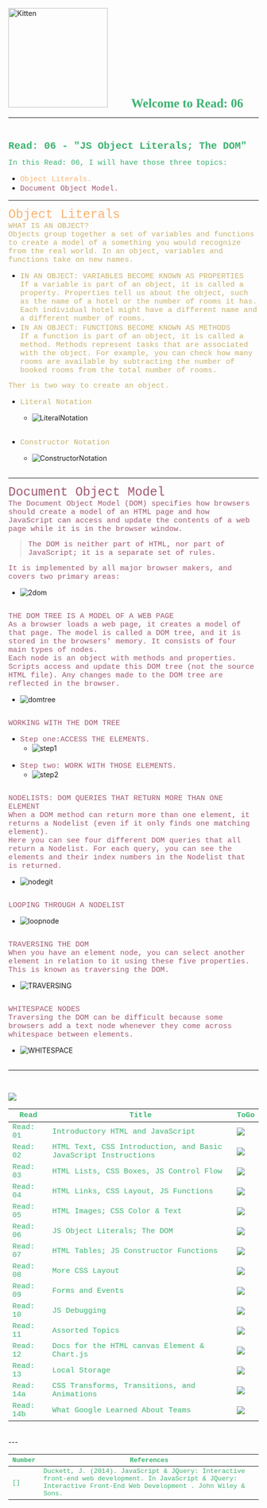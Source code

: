 <img src="https://asac.ltuc.com/wp-content/themes/asac/images/logo.png" alt="Kitten"
	title="LTUC-Abdul Aziz Al Ghurair School of Advanced Computing" width="200" />  &nbsp;&nbsp;&nbsp;&nbsp;&nbsp;&nbsp;&nbsp;&nbsp;&nbsp;&nbsp; <span style="font-family:Papyrus; font-size:25px;color:rgb(60, 179, 113)">**Welcome to Read: 06**</span><br>

---

<br>

<span style="font-family:Courier New; font-size:20px;color:rgb(60, 179, 113)"> **Read: 06 - "JS Object Literals; The DOM"** </span> <br>

<span style="font-family:Courier New; font-size:15px;color:rgb(60, 179, 113)">In this Read: 06, I will have those three topics: 
</span><br>
- <span style="font-family:Courier New; font-size:15px;color:rgb(250, 179, 113)"> Object Literals. 
</span><br>
- <span style="font-family:Courier New; font-size:15px;color:rgb(160, 90, 113)"> Document Object Model. 
</span><br>
---
<span style="font-family:Courier New; font-size:25px;color:rgb(250, 179, 113)"> Object Literals </span><br>
<span style="font-family:Courier New; font-size:15px;color:rgb(200, 179, 113)">WHAT IS AN OBJECT?</span><br>
<span style="font-family:Courier New; font-size:15px;color:rgb(200, 179, 113)">Objects group together a set of variables and functions to create a model of a something you would recognize from the real world. In an object, variables and functions take on new names.</span> <br>
- <span style="font-family:Courier New; font-size:15px;color:rgb(200, 179, 113)">IN AN OBJECT: VARIABLES BECOME KNOWN AS PROPERTIES <br>If a variable is part of an object, it is called a property. Properties tell us about the object, such as
the name of a hotel or the number of rooms it has. Each individual hotel might have a different name and a different number of rooms.</span><br>
- <span style="font-family:Courier New; font-size:15px;color:rgb(200, 179, 113)">IN AN OBJECT: FUNCTIONS BECOME KNOWN AS METHODS<br>
If a function is part of an object, it is called a method. Methods represent tasks that are associated with the object. For example, you can check how many rooms are available by subtracting the number of booked rooms from the total number of rooms.</span><br>

<span style="font-family:Courier New; font-size:15px;color:rgb(200, 179, 113)">Ther is two way to create an object.</span><br>
- <span style="font-family:Courier New; font-size:15px;color:rgb(200, 179, 113)">Literal Notation</span><br>

    - ![LiteralNotation](https://raw.githubusercontent.com/shadykh/reading-notes/main/Code201/assets/LiteralNotation.PNG)<br><br>

- <span style="font-family:Courier New; font-size:15px;color:rgb(200, 179, 113)">Constructor Notation</span><br>

    - ![ConstructorNotation](https://raw.githubusercontent.com/shadykh/reading-notes/main/Code201/assets/ConstructorNotation.PNG)<br><br>

---
<span style="font-family:Courier New; font-size:25px;color:rgb(160, 90, 113)"> Document Object Model </span><br>
<span style="font-family:Courier New; font-size:15px;color:rgb(160, 90, 113)"> The Document Object Model (DOM) specifies how browsers should create a model of an HTML page and how JavaScript can access and update the
contents of a web page while it is in the browser window.
</span> <br>
> <span style="font-family:Courier New; font-size:15px;color:rgb(160, 90, 113)">The DOM is neither part of HTML, nor part of JavaScript; it is a separate set of rules.</span><br>

<span style="font-family:Courier New; font-size:15px;color:rgb(160, 90, 113)">It is implemented by all major browser makers, and covers two primary areas:</span><br>

- ![2dom](https://raw.githubusercontent.com/shadykh/reading-notes/main/Code201/assets/2dom.PNG)<br><br>

<span style="font-family:Courier New; font-size:15px;color:rgb(160, 90, 113)">THE DOM TREE IS A
MODEL OF A WEB PAGE</span><br>
<span style="font-family:Courier New; font-size:15px;color:rgb(160, 90, 113)">As a browser loads a web page, it creates a model of that page. The model is called a DOM tree, and it is stored in the browsers' memory. It consists of four main types of nodes.<br>
Each node is an object with methods and properties.
Scripts access and update this DOM tree (not the source HTML file).
Any changes made to the DOM tree are reflected in the browser.
</span><br>

- ![domtree](https://raw.githubusercontent.com/shadykh/reading-notes/main/Code201/assets/domtree.PNG)<br><br>

<span style="font-family:Courier New; font-size:15px;color:rgb(160, 90, 113)">WORKING WITH THE DOM TREE</span><br>
- <span style="font-family:Courier New; font-size:15px;color:rgb(160, 90, 113)">Step one:ACCESS THE ELEMENTS. <br></span>
    - ![step1](https://raw.githubusercontent.com/shadykh/reading-notes/main/Code201/assets/step1.PNG)<br><br>
- <span style="font-family:Courier New; font-size:15px;color:rgb(160, 90, 113)">Step two: WORK WITH THOSE ELEMENTS.<br></span>
    - ![step2](https://raw.githubusercontent.com/shadykh/reading-notes/main/Code201/assets/step2.PNG)<br><br>

<span style="font-family:Courier New; font-size:15px;color:rgb(160, 90, 113)">NODELISTS: DOM QUERIES THAT RETURN MORE THAN ONE ELEMENT<br>
When a DOM method can return more than one element, it returns a Nodelist (even if it only finds one matching element).<br>Here you can see four different DOM queries that all return a Nodelist. For each query, you can see the elements and their index numbers in the Nodelist that is returned.</span><br>

-  ![nodegit](https://raw.githubusercontent.com/shadykh/reading-notes/main/Code201/assets/nodegit.PNG)<br><br>

<span style="font-family:Courier New; font-size:15px;color:rgb(160, 90, 113)">LOOPING THROUGH A NODELIST</span><br>

-  ![loopnode](https://raw.githubusercontent.com/shadykh/reading-notes/main/Code201/assets/loopnode.PNG)<br><br>

<span style="font-family:Courier New; font-size:15px;color:rgb(160, 90, 113)">TRAVERSING THE DOM<br>When you have an element node, you can select another element in relation to it using these five properties. This is known as traversing the DOM.</span><br>

-  ![TRAVERSING](https://raw.githubusercontent.com/shadykh/reading-notes/main/Code201/assets/TRAVERSING.PNG)<br><br>

<span style="font-family:Courier New; font-size:15px;color:rgb(160, 90, 113)">WHITESPACE NODES<br>Traversing the DOM can be difficult because some browsers add a text node whenever they come across whitespace between elements.</span><br>

-  ![WHITESPACE](https://raw.githubusercontent.com/shadykh/reading-notes/main/Code201/assets/WHITESPACE.PNG)<br><br>

---
<br>

[<img src="assets/main.gif">](README)
<br>

| <span style="font-family:Courier New; font-size:15px;color:rgb(60, 179, 113)"> **Read** </span> |  <span style="font-family:Courier New; font-size:15px;color:rgb(60, 179, 113)"> **Title** </span>  |   <span style="font-family:Courier New; font-size:15px;color:rgb(60, 179, 113)"> **ToGo** </span>  |
| ----------- | ----------- | ----------- |
| <span style="font-family:Courier New; font-size:15px;color:rgb(60, 179, 113)"> Read: 01 </span>      | <span style="font-family:Courier New; font-size:15px;color:rgb(60, 179, 113)"> Introductory HTML and JavaScript </span>       |[<img src="assets/taphere.gif">](class-01)|
| <span style="font-family:Courier New; font-size:15px;color:rgb(60, 179, 113)"> Read: 02 </span>      | <span style="font-family:Courier New; font-size:15px;color:rgb(60, 179, 113)"> HTML Text, CSS Introduction, and Basic JavaScript Instructions </span>       |[<img src="assets/taphere.gif">](class-02)|
| <span style="font-family:Courier New; font-size:15px;color:rgb(60, 179, 113)"> Read: 03 </span>      | <span style="font-family:Courier New; font-size:15px;color:rgb(60, 179, 113)"> HTML Lists, CSS Boxes, JS Control Flow </span>       |[<img src="assets/taphere.gif">](class-03)|
| <span style="font-family:Courier New; font-size:15px;color:rgb(60, 179, 113)"> Read: 04 </span>      | <span style="font-family:Courier New; font-size:15px;color:rgb(60, 179, 113)"> HTML Links, CSS Layout, JS Functions </span>       |[<img src="assets/taphere.gif">](class-04)|
| <span style="font-family:Courier New; font-size:15px;color:rgb(60, 179, 113)"> Read: 05 </span>      | <span style="font-family:Courier New; font-size:15px;color:rgb(60, 179, 113)"> HTML Images; CSS Color & Text </span>       |[<img src="assets/taphere.gif">](class-05)|
| <span style="font-family:Courier New; font-size:15px;color:rgb(60, 179, 113)"> Read: 06 </span>      | <span style="font-family:Courier New; font-size:15px;color:rgb(60, 179, 113)"> JS Object Literals; The DOM </span>       |[<img src="assets/taphere.gif">](class-06)|
| <span style="font-family:Courier New; font-size:15px;color:rgb(60, 179, 113)"> Read: 07 </span>      | <span style="font-family:Courier New; font-size:15px;color:rgb(60, 179, 113)"> HTML Tables; JS Constructor Functions </span>       |[<img src="assets/uc.gif">](UC)|
| <span style="font-family:Courier New; font-size:15px;color:rgb(60, 179, 113)"> Read: 08 </span>      | <span style="font-family:Courier New; font-size:15px;color:rgb(60, 179, 113)"> More CSS Layout </span>       |[<img src="assets/uc.gif">](UC)|
| <span style="font-family:Courier New; font-size:15px;color:rgb(60, 179, 113)"> Read: 09 </span>      | <span style="font-family:Courier New; font-size:15px;color:rgb(60, 179, 113)"> Forms and Events </span>       |[<img src="assets/uc.gif">](UC)|
| <span style="font-family:Courier New; font-size:15px;color:rgb(60, 179, 113)"> Read: 10 </span>      | <span style="font-family:Courier New; font-size:15px;color:rgb(60, 179, 113)"> JS Debugging </span>       |[<img src="assets/uc.gif">](UC)|
| <span style="font-family:Courier New; font-size:15px;color:rgb(60, 179, 113)"> Read: 11 </span>      | <span style="font-family:Courier New; font-size:15px;color:rgb(60, 179, 113)"> Assorted Topics </span>       |[<img src="assets/uc.gif">](UC)|
| <span style="font-family:Courier New; font-size:15px;color:rgb(60, 179, 113)"> Read: 12 </span>      | <span style="font-family:Courier New; font-size:15px;color:rgb(60, 179, 113)"> Docs for the HTML canvas Element & Chart.js </span>       |[<img src="assets/uc.gif">](UC)|
| <span style="font-family:Courier New; font-size:15px;color:rgb(60, 179, 113)"> Read: 13 </span>      | <span style="font-family:Courier New; font-size:15px;color:rgb(60, 179, 113)"> Local Storage </span>       |[<img src="assets/uc.gif">](UC)|
| <span style="font-family:Courier New; font-size:15px;color:rgb(60, 179, 113)"> Read: 14a </span>      | <span style="font-family:Courier New; font-size:15px;color:rgb(60, 179, 113)"> CSS Transforms, Transitions, and Animations </span>       |[<img src="assets/uc.gif">](UC)|
| <span style="font-family:Courier New; font-size:15px;color:rgb(60, 179, 113)"> Read: 14b </span>      | <span style="font-family:Courier New; font-size:15px;color:rgb(60, 179, 113)"> What Google Learned About Teams </span>       |[<img src="assets/uc.gif">](UC)|


<br>
---
<br>

| <span style="font-family:Courier New; font-size:13px;color:rgb(60, 179, 113)"> **Number** </span> |  <span style="font-family:Courier New; font-size:13px;color:rgb(60, 179, 113)"> **References** </span>  |
| ----------- | ----------- |
| <span style="font-family:Courier New; font-size:13px;color:rgb(60, 179, 113)"> [] </span>      | <span style="font-family:Courier New; font-size:13px;color:rgb(60, 179, 113)"> Duckett, J. (2014). JavaScript &amp; JQuery: Interactive front-end web development. In JavaScript &amp; JQuery: Interactive Front-End Web Development . John Wiley &amp; Sons. </span>       |